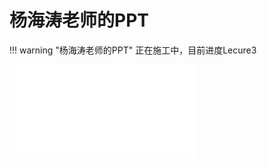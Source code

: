 # 杨海涛老师的PPT
!!! warning "杨海涛老师的PPT"
    正在施工中，目前进度Lecure3

<object data="复变PPT_yht.pdf" type="application/pdf" width="150%" height="800">
    <embed src="复变PPT_yht.pdf" type="application/pdf" />
</object>